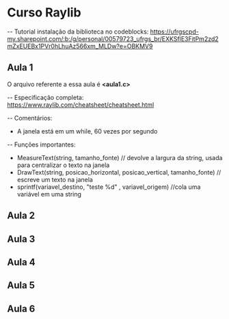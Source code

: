 # Curso Raylib

-- Tutorial instalação da biblioteca no codeblocks:
https://ufrgscpd-my.sharepoint.com/:b:/g/personal/00579723_ufrgs_br/EXKSflE3FitPm2zd2mZxEUEBx1PVr0hLhuAz566xm_MLDw?e=OBKMV9

## Aula 1
O arquivo referente a essa aula é **<aula1.c>**

-- Especificação completa:
https://www.raylib.com/cheatsheet/cheatsheet.html

-- Comentários:
* A janela está em um while, 60 vezes por segundo

-- Funções importantes:
* MeasureText(string, tamanho_fonte) // devolve a largura da string, usada para centralizar o texto na janela
* DrawText(string, posicao_horizontal, posicao_vertical, tamanho_fonte) // escreve um texto na janela
* sprintf(variavel_destino, "teste %d" , variavel_origem) //cola uma variável em uma string

## Aula 2

## Aula 3

## Aula 4

## Aula 5

## Aula 6
